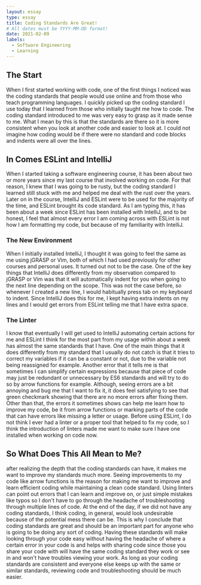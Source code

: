 ```yaml
---
layout: essay
type: essay
title: Coding Standards Are Great!
# All dates must be YYYY-MM-DD format!
date: 2021-02-09
labels:
  - Software Engineering
  - Learning
---
```


## The Start

When I first started working with code, one of the first things I noticed was the coding standards that people would use online and from those who teach programming languages. I quickly picked up the coding standard I use today that I learned from those who initially taught me how to code. The coding standard introduced to me was very easy to grasp as it made sense to me. What I mean by this is that the standards are there so it is more consistent when you look at another code and easier to look at. I could not imagine how coding would be if there were no standard and code blocks and indents were all over the lines.

## In Comes ESLint and IntelliJ

When I started taking a software engineering course, it has been about two or more years since my last course that involved working on code. For that reason, I knew that I was going to be rusty, but the coding standard I learned still stuck with me and helped me deal with the rust over the years. Later on in the course, IntelliJ and ESLint were to be used for the majority of the time, and ESLint brought its code standard. As I am typing this, it has been about a week since ESLint has been installed with IntelliJ, and to be honest, I feel that almost every error I am coming across with ESLint is not how I am formatting my code, but because of my familiarity with IntelliJ.

### The New Environment

When I initially installed IntelliJ, I thought it was going to feel the same as me using jGRASP or Vim, both of which I had used previously for other courses and personal uses. It turned out not to be the case. One of the key things that IntelliJ does differently from my observation compared to jGRASP or Vim was that it will automatically indent for you when going to the next line depending on the scope. This was not the case before, so whenever I created a new line, I would habitually press tab on my keyboard to indent. Since IntelliJ does this for me, I kept having extra indents on my lines and I would get errors from ESLint telling me that I have extra space.

### The Linter

I know that eventually I will get used to IntelliJ automating certain actions for me and ESLint I think for the most part from my usage within about a week has almost the same standards that I have. One of the main things that it does differently from my standard that I usually do not catch is that it tries to correct my variables if it can be a constant or not, due to the variable not being reassigned for example. Another error that it tells me is that sometimes I can simplify certain expressions because that piece of code may just be redundant or unnecessary by ES6 standards and will try to do so by arrow functions for example. Although, seeing errors are a bit annoying and bug me that I want to fix it, it does feel satisfying to see that green checkmark showing that there are no more errors after fixing them. Other than that, the errors it sometimes shows can help me learn how to improve my code, be it from arrow functions or marking parts of the code that can have errors like missing a letter or usage. Before using ESLint, I do not think I ever had a linter or a proper tool that helped to fix my code, so I think the introduction of linters made me want to make sure I have one installed when working on code now.

## So What Does This All Mean to Me?

after realizing the depth that the coding standards can have, it makes me want to improve my standards much more. Seeing improvements to my code like arrow functions is the reason for making me want to improve and learn efficient coding while maintaining a clean code standard. Using linters can point out errors that I can learn and improve on, or just simple mistakes like typos so I don't have to go through the headache of troubleshooting through multiple lines of code. At the end of the day, if we did not have any coding standards, I think coding, in general, would look undesirable because of the potential mess there can be. This is why I conclude that coding standards are great and should be an important part for anyone who is going to be doing any sort of coding. Having these standards will make looking through your code easy without having the headache of where a certain error in your code is and helps with sharing code since those you share your code with will have the same coding standard they work or see in and won't have troubles viewing your work. As long as your coding standards are consistent and everyone else keeps up with the same or similar standards, reviewing code and troubleshooting should be much easier.

